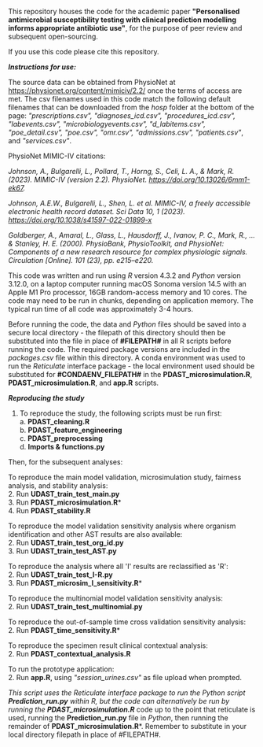 This repository houses the code for the academic paper **"Personalised antimicrobial susceptibility testing with clinical prediction modelling informs appropriate antibiotic use"**, for the purpose of peer review and subsequent open-sourcing.

If you use this code please cite this repository.

***Instructions for use:***

The source data can be obtained from PhysioNet at https://physionet.org/content/mimiciv/2.2/ once the terms of access are met. The csv filenames used in this code match the following default filenames that can be downloaded from the *hosp* folder at the bottom of the page: *"prescriptions.csv", "diagnoses_icd.csv", "procedures_icd.csv", "labevents.csv", "microbiologyevents.csv", "d_labitems.csv", "poe_detail.csv", "poe.csv", "omr.csv", "admissions.csv", "patients.csv"*, and *"services.csv"*.

PhysioNet MIMIC-IV citations:

*Johnson, A., Bulgarelli, L., Pollard, T., Horng, S., Celi, L. A., & Mark, R. (2023). MIMIC-IV (version 2.2). PhysioNet. https://doi.org/10.13026/6mm1-ek67.*

*Johnson, A.E.W., Bulgarelli, L., Shen, L. et al. MIMIC-IV, a freely accessible electronic health record dataset. Sci Data 10, 1 (2023). https://doi.org/10.1038/s41597-022-01899-x*

*Goldberger, A., Amaral, L., Glass, L., Hausdorff, J., Ivanov, P. C., Mark, R., ... & Stanley, H. E. (2000). PhysioBank, PhysioToolkit, and PhysioNet: Components of a new research resource for complex physiologic signals. Circulation [Online]. 101 (23), pp. e215–e220.*

This code was written and run using *R* version 4.3.2 and *Python* version 3.12.0, on a laptop computer running macOS Sonoma version 14.5 with an Apple M1 Pro processor, 16GB random-access memory and 10 cores. The code may need to be run in chunks, depending on application memory. The typical run time of all code was approximately 3-4 hours.

Before running the code, the data and *Python* files should be saved into a secure local directory - the filepath of this directory should then be substituted into the file in place of **#FILEPATH#** in all R scripts before running the code. The required package versions are included in the *packages.csv* file within this directory. A conda environment was used to run the *Reticulate* interface package - the local environment used should be substituted for **#CONDAENV_FILEPATH#** in the **PDAST_microsimulation.R**, **PDAST_microsimulation.R**, and **app.R** scripts.

***Reproducing the study***

1. To reproduce the study, the following scripts must be run first:  
   a. **PDAST_cleaning.R**  
   b. **PDAST_feature_engineering**  
   c. **PDAST_preprocessing**  
   d. **Imports & functions.py**  

Then, for the subsequent analyses:

To reproduce the main model validation, microsimulation study, fairness analysis, and stability analysis:  
2. Run **UDAST_train_test_main.py**  
3. Run **PDAST_microsimulation.R***  
4. Run **PDAST_stability.R**  

To reproduce the model validation sensitivity analysis where organism identification and other AST results are also available:  
2. Run **UDAST_train_test_org_id.py**  
3. Run **UDAST_train_test_AST.py**  

To reproduce the analysis where all 'I' results are reclassified as 'R':  
2. Run **UDAST_train_test_I-R.py**  
3. Run **PDAST_microsim_I_sensitivity.R***  

To reproduce the multinomial model validation sensitivity analysis:  
2. Run **UDAST_train_test_multinomial.py**  

To reproduce the out-of-sample time cross validation sensitivity analysis:  
2. Run **PDAST_time_sensitivity.R***  

To reproduce the specimen result clinical contextual analysis:  
2. Run **PDAST_contextual_analysis.R**  

To run the prototype application:  
2. Run **app.R**, using *"session_urines.csv"* as file upload when prompted.  

*This script uses the *Reticulate* interface package to run the *Python* script **Prediction_run.py** within *R*, but the code can alternatively be run by running the **PDAST_microsimulation.R*** code up to the point that reticulate is used, running the **Prediction_run.py** file in *Python*, then running the remainder of **PDAST_microsimulation.R***. Remember to substitute in your local directory filepath in place of #FILEPATH#.
